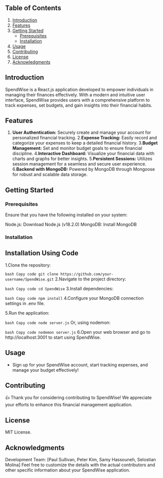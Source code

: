 ## Table of Contents

1. [Introduction](#introduction)
2. [Features](#features)
3. [Getting Started](#getting-started)
    - [Prerequisites](#prerequisites)
    - [Installation](#installation)
4. [Usage](#usage)
5. [Contributing](#contributing)
6. [License](#license)
7. [Acknowledgments](#acknowledgments)

## Introduction

SpendWise is a React.js application developed to empower individuals in managing their finances effectively. With a modern and intuitive user interface, SpendWise provides users with a comprehensive platform to track expenses, set budgets, and gain insights into their financial habits.

## Features
1. __User Authentication:__ Securely create and manage your account for personalized financial tracking.
2.__Expense Tracking:__ Easily record and categorize your expenses to keep a detailed financial history.
3.__Budget Management:__ Set and monitor budget goals to ensure financial discipline.
4.__Interactive Dashboard:__ Visualize your financial data with charts and graphs for better insights.
5.__Persistent Sessions:__ Utilizes session management for a seamless and secure user experience.
6.__Backend with MongoDB:__ Powered by MongoDB through Mongoose for robust and scalable data storage.
## Getting Started
### Prerequisites
Ensure that you have the following installed on your system:

Node.js: Download Node.js (v18.2.0)
MongoDB: Install MongoDB
### Installation 
## Installation Using Code
1.Clone the repository:

`bash
Copy code
git clone https://github.com/your-username/SpendWise.git`
2.Navigate to the project directory:

`bash
Copy code
cd SpendWise`
3.Install dependencies:

`bash
Copy code
npm install`
4.Configure your MongoDB connection settings in .env file.

5.Run the application:

`bash
Copy code
node server.js`
Or, using nodemon:

`bash
Copy code
nodemon server.js`
6.Open your web browser and go to http://localhost:3001 to start using SpendWise.

## Usage
* Sign up for your SpendWise account, start tracking expenses, and manage your budget effectively!

## Contributing
👍 Thank you for considering contributing to SpendWise! We appreciate your efforts to enhance this financial management application.

## License
MIT License.

## Acknowledgments
Development Team: [Paul Sullivan, Peter Kim, Samy Hassouneh, Selostian Molina]
Feel free to customize the details with the actual contributors and other specific information about your SpendWise application.
